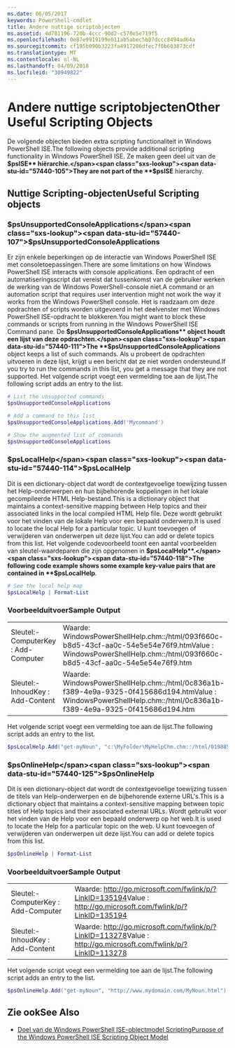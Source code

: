 ```yaml
---
ms.date: 06/05/2017
keywords: PowerShell-cmdlet
title: Andere nuttige scriptobjecten
ms.assetid: 4d781196-720b-4ccc-90d2-c570e5e719f5
ms.openlocfilehash: 0e87e9919199e011ab5abec5b07dccc8494ad64a
ms.sourcegitcommit: cf195b090b3223fa4917206dfec7f0b603873cdf
ms.translationtype: MT
ms.contentlocale: nl-NL
ms.lasthandoff: 04/09/2018
ms.locfileid: "30949822"
---
```

# <a name="other-useful-scripting-objects"></a><span data-ttu-id="57440-103">Andere nuttige scriptobjecten</span><span class="sxs-lookup"><span data-stu-id="57440-103">Other Useful Scripting Objects</span></span>

<span data-ttu-id="57440-104">De volgende objecten bieden extra scripting functionaliteit in Windows PowerShell ISE.</span><span class="sxs-lookup"><span data-stu-id="57440-104">The following objects provide additional scripting functionality in Windows PowerShell ISE.</span></span> <span data-ttu-id="57440-105">Ze maken geen deel uit van de **$psISE** hiërarchie.</span><span class="sxs-lookup"><span data-stu-id="57440-105">They are not part of the **$psISE** hierarchy.</span></span>

## <a name="useful-scripting-objects"></a><span data-ttu-id="57440-106">Nuttige Scripting-objecten</span><span class="sxs-lookup"><span data-stu-id="57440-106">Useful Scripting objects</span></span>

### <a name="psunsupportedconsoleapplications"></a><span data-ttu-id="57440-107">$psUnsupportedConsoleApplications</span><span class="sxs-lookup"><span data-stu-id="57440-107">$psUnsupportedConsoleApplications</span></span>

<span data-ttu-id="57440-108">Er zijn enkele beperkingen op de interactie van Windows PowerShell ISE met consoletoepassingen.</span><span class="sxs-lookup"><span data-stu-id="57440-108">There are some limitations on how Windows PowerShell ISE interacts with console applications.</span></span> <span data-ttu-id="57440-109">Een opdracht of een automatiseringsscript dat vereist dat tussenkomst van de gebruiker werken de werking van de Windows PowerShell-console niet.</span><span class="sxs-lookup"><span data-stu-id="57440-109">A command or an automation script that requires user intervention might not work the way it works from the Windows PowerShell console.</span></span> <span data-ttu-id="57440-110">Het is raadzaam om deze opdrachten of scripts worden uitgevoerd in het deelvenster met Windows PowerShell ISE-opdracht te blokkeren.</span><span class="sxs-lookup"><span data-stu-id="57440-110">You might want to block these commands or scripts from running in the Windows PowerShell ISE Command pane.</span></span> <span data-ttu-id="57440-111">De **$psUnsupportedConsoleApplications** object houdt een lijst van deze opdrachten.</span><span class="sxs-lookup"><span data-stu-id="57440-111">The **$psUnsupportedConsoleApplications** object keeps a list of such commands.</span></span> <span data-ttu-id="57440-112">Als u probeert de opdrachten uitvoeren in deze lijst, krijgt u een bericht dat ze niet worden ondersteund.</span><span class="sxs-lookup"><span data-stu-id="57440-112">If you try to run the commands in this list, you get a message that they are not supported.</span></span> <span data-ttu-id="57440-113">Het volgende script voegt een vermelding toe aan de lijst.</span><span class="sxs-lookup"><span data-stu-id="57440-113">The following script adds an entry to the list.</span></span>

```powershell
# List the unsupported commands
$psUnsupportedConsoleApplications

# Add a command to this list
$psUnsupportedConsoleApplications.Add('Mycommand')

# Show the augmented list of commands
$psUnsupportedConsoleApplications
```

### <a name="pslocalhelp"></a><span data-ttu-id="57440-114">$psLocalHelp</span><span class="sxs-lookup"><span data-stu-id="57440-114">$psLocalHelp</span></span>

<span data-ttu-id="57440-115">Dit is een dictionary-object dat wordt de contextgevoelige toewijzing tussen het Help-onderwerpen en hun bijbehorende koppelingen in het lokale gecompileerde HTML Help-bestand.</span><span class="sxs-lookup"><span data-stu-id="57440-115">This is a dictionary object that maintains a context-sensitive mapping between Help topics and their associated links in the local compiled HTML Help file.</span></span> <span data-ttu-id="57440-116">Deze wordt gebruikt voor het vinden van de lokale Help voor een bepaald onderwerp.</span><span class="sxs-lookup"><span data-stu-id="57440-116">It is used to locate the local Help for a particular topic.</span></span> <span data-ttu-id="57440-117">U kunt toevoegen of verwijderen van onderwerpen uit deze lijst.</span><span class="sxs-lookup"><span data-stu-id="57440-117">You can add or delete topics from this list.</span></span> <span data-ttu-id="57440-118">Het volgende codevoorbeeld toont een aantal voorbeelden van sleutel-waardeparen die zijn opgenomen in **$psLocalHelp**.</span><span class="sxs-lookup"><span data-stu-id="57440-118">The following code example shows some example key-value pairs that are contained in **$psLocalHelp**.</span></span>

```powershell
# See the local help map
$psLocalHelp | Format-List
```

### <a name="sample-output"></a><span data-ttu-id="57440-119">Voorbeelduitvoer</span><span class="sxs-lookup"><span data-stu-id="57440-119">Sample Output</span></span>

|||
|-|-|
|<span data-ttu-id="57440-120">Sleutel:-Computer</span><span class="sxs-lookup"><span data-stu-id="57440-120">Key : Add-Computer</span></span>|<span data-ttu-id="57440-121">Waarde: WindowsPowerShellHelp.chm::/html/093f660c-b8d5-43cf-aa0c-54e5e54e76f9.htm</span><span class="sxs-lookup"><span data-stu-id="57440-121">Value : WindowsPowerShellHelp.chm::/html/093f660c-b8d5-43cf-aa0c-54e5e54e76f9.htm</span></span>|
|<span data-ttu-id="57440-122">Sleutel:-Inhoud</span><span class="sxs-lookup"><span data-stu-id="57440-122">Key : Add-Content</span></span>|<span data-ttu-id="57440-123">Waarde: WindowsPowerShellHelp.chm::/html/0c836a1b-f389-4e9a-9325-0f415686d194.htm</span><span class="sxs-lookup"><span data-stu-id="57440-123">Value : WindowsPowerShellHelp.chm::/html/0c836a1b-f389-4e9a-9325-0f415686d194.htm</span></span>|

<span data-ttu-id="57440-124">Het volgende script voegt een vermelding toe aan de lijst.</span><span class="sxs-lookup"><span data-stu-id="57440-124">The following script adds an entry to the list.</span></span>

```powershell
$psLocalHelp.Add("get-myNoun", "c:\MyFolder\MyHelpChm.chm::/html/0198854a-1298-57ae-aa0c-87b5e5a84712.htm")
```

### <a name="psonlinehelp"></a><span data-ttu-id="57440-125">$psOnlineHelp</span><span class="sxs-lookup"><span data-stu-id="57440-125">$psOnlineHelp</span></span>

<span data-ttu-id="57440-126">Dit is een dictionary-object dat wordt de contextgevoelige toewijzing tussen de titels van Help-onderwerpen en de bijbehorende externe URL's.</span><span class="sxs-lookup"><span data-stu-id="57440-126">This is a dictionary object that maintains a context-sensitive mapping between topic titles of Help topics and their associated external URLs.</span></span> <span data-ttu-id="57440-127">Wordt gebruikt voor het vinden van de Help voor een bepaald onderwerp op het web.</span><span class="sxs-lookup"><span data-stu-id="57440-127">It is used to locate the Help for a particular topic on the web.</span></span> <span data-ttu-id="57440-128">U kunt toevoegen of verwijderen van onderwerpen uit deze lijst.</span><span class="sxs-lookup"><span data-stu-id="57440-128">You can add or delete topics from this list.</span></span>

```powershell
$psOnlineHelp | Format-List
```

### <a name="sample-output"></a><span data-ttu-id="57440-129">Voorbeelduitvoer</span><span class="sxs-lookup"><span data-stu-id="57440-129">Sample Output</span></span>

|||
|-|-|
|<span data-ttu-id="57440-130">Sleutel:-Computer</span><span class="sxs-lookup"><span data-stu-id="57440-130">Key : Add-Computer</span></span>|<span data-ttu-id="57440-131">Waarde: http://go.microsoft.com/fwlink/p/?LinkID=135194</span><span class="sxs-lookup"><span data-stu-id="57440-131">Value : http://go.microsoft.com/fwlink/p/?LinkID=135194</span></span>|
|<span data-ttu-id="57440-132">Sleutel:-Inhoud</span><span class="sxs-lookup"><span data-stu-id="57440-132">Key : Add-Content</span></span>|<span data-ttu-id="57440-133">Waarde: http://go.microsoft.com/fwlink/p/?LinkID=113278</span><span class="sxs-lookup"><span data-stu-id="57440-133">Value : http://go.microsoft.com/fwlink/p/?LinkID=113278</span></span>|

 <span data-ttu-id="57440-134">Het volgende script voegt een vermelding toe aan de lijst.</span><span class="sxs-lookup"><span data-stu-id="57440-134">The following script adds an entry to the list.</span></span>

```powershell
$psOnlineHelp.Add("get-myNoun", "http://www.mydomain.com/MyNoun.html")
```

## <a name="see-also"></a><span data-ttu-id="57440-135">Zie ook</span><span class="sxs-lookup"><span data-stu-id="57440-135">See Also</span></span>

- [<span data-ttu-id="57440-136">Doel van de Windows PowerShell ISE-objectmodel Scripting</span><span class="sxs-lookup"><span data-stu-id="57440-136">Purpose of the Windows PowerShell ISE Scripting Object Model</span></span>](../../core-powershell/ise/Purpose-of-the-Windows-PowerShell-ISE-Scripting-Object-Model.md)
